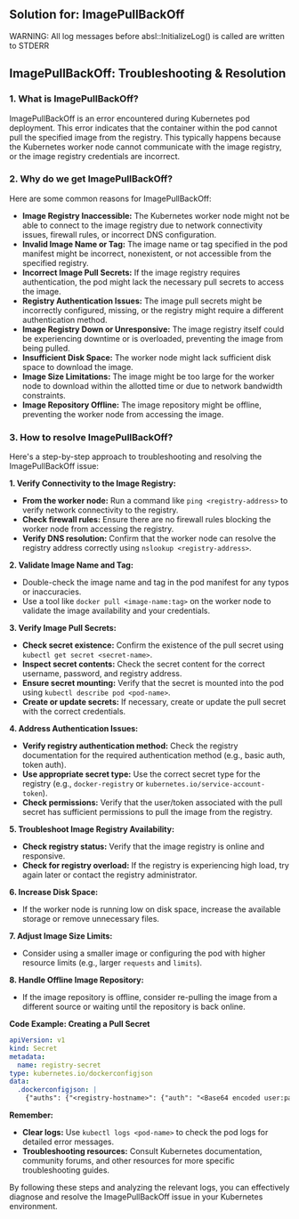 ## Solution for: ImagePullBackOff
WARNING: All log messages before absl::InitializeLog() is called are written to STDERR
## ImagePullBackOff: Troubleshooting & Resolution

### 1. What is ImagePullBackOff?

ImagePullBackOff is an error encountered during Kubernetes pod deployment. This error indicates that the container within the pod cannot pull the specified image from the registry. This typically happens because the Kubernetes worker node cannot communicate with the image registry, or the image registry credentials are incorrect.

### 2. Why do we get ImagePullBackOff?

Here are some common reasons for ImagePullBackOff:

* **Image Registry Inaccessible:** The Kubernetes worker node might not be able to connect to the image registry due to network connectivity issues, firewall rules, or incorrect DNS configuration.
* **Invalid Image Name or Tag:** The image name or tag specified in the pod manifest might be incorrect, nonexistent, or not accessible from the specified registry.
* **Incorrect Image Pull Secrets:** If the image registry requires authentication, the pod might lack the necessary pull secrets to access the image. 
* **Registry Authentication Issues:** The image pull secrets might be incorrectly configured, missing, or the registry might require a different authentication method.
* **Image Registry Down or Unresponsive:** The image registry itself could be experiencing downtime or is overloaded, preventing the image from being pulled.
* **Insufficient Disk Space:** The worker node might lack sufficient disk space to download the image. 
* **Image Size Limitations:** The image might be too large for the worker node to download within the allotted time or due to network bandwidth constraints.
* **Image Repository Offline:** The image repository might be offline, preventing the worker node from accessing the image. 

### 3. How to resolve ImagePullBackOff?

Here's a step-by-step approach to troubleshooting and resolving the ImagePullBackOff issue:

**1. Verify Connectivity to the Image Registry:**

* **From the worker node:** Run a command like `ping <registry-address>` to verify network connectivity to the registry.
* **Check firewall rules:** Ensure there are no firewall rules blocking the worker node from accessing the registry.
* **Verify DNS resolution:** Confirm that the worker node can resolve the registry address correctly using `nslookup <registry-address>`.

**2. Validate Image Name and Tag:**

* Double-check the image name and tag in the pod manifest for any typos or inaccuracies.
* Use a tool like `docker pull <image-name:tag>` on the worker node to validate the image availability and your credentials.

**3. Verify Image Pull Secrets:**

* **Check secret existence:**  Confirm the existence of the pull secret using `kubectl get secret <secret-name>`.
* **Inspect secret contents:** Check the secret content for the correct username, password, and registry address.
* **Ensure secret mounting:** Verify that the secret is mounted into the pod using `kubectl describe pod <pod-name>`.
* **Create or update secrets:** If necessary, create or update the pull secret with the correct credentials.

**4. Address Authentication Issues:**

* **Verify registry authentication method:** Check the registry documentation for the required authentication method (e.g., basic auth, token auth).
* **Use appropriate secret type:** Use the correct secret type for the registry (e.g., `docker-registry` or `kubernetes.io/service-account-token`).
* **Check permissions:** Verify that the user/token associated with the pull secret has sufficient permissions to pull the image from the registry.

**5. Troubleshoot Image Registry Availability:**

* **Check registry status:** Verify that the image registry is online and responsive.
* **Check for registry overload:** If the registry is experiencing high load, try again later or contact the registry administrator.

**6. Increase Disk Space:**

* If the worker node is running low on disk space, increase the available storage or remove unnecessary files.

**7. Adjust Image Size Limits:**

* Consider using a smaller image or configuring the pod with higher resource limits (e.g., larger `requests` and `limits`).

**8. Handle Offline Image Repository:**

* If the image repository is offline, consider re-pulling the image from a different source or waiting until the repository is back online.

**Code Example: Creating a Pull Secret**

```yaml
apiVersion: v1
kind: Secret
metadata:
  name: registry-secret
type: kubernetes.io/dockerconfigjson
data:
  .dockerconfigjson: |
    {"auths": {"<registry-hostname>": {"auth": "<Base64 encoded user:password>"} }}
```

**Remember:**

* **Clear logs:** Use `kubectl logs <pod-name>` to check the pod logs for detailed error messages.
* **Troubleshooting resources:** Consult Kubernetes documentation, community forums, and other resources for more specific troubleshooting guides.

By following these steps and analyzing the relevant logs, you can effectively diagnose and resolve the ImagePullBackOff issue in your Kubernetes environment. 
